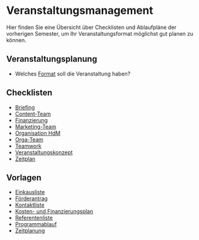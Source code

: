 # Veranstaltungsmanagement

Hier finden Sie eine Übersicht über Checklisten und Ablaufpläne der vorherigen Semester, um Ihr Veranstaltungsformat möglichst gut planen zu können. 

## Veranstaltungsplanung

- Welches [Format](https://github.com/hdm-crpr/226704/blob/master/Veranstaltungsmanagement/Veranstaltungsformate.md) soll die Veranstaltung haben?



## Checklisten

- [Briefing](https://github.com/hdm-crpr/226704/blob/master/Veranstaltungsmanagement/Check_Veranstaltung_Briefing.md)
- [Content-Team](https://github.com/hdm-crpr/226704/blob/master/Veranstaltungsmanagement/Check_Content.md)
- [Finanzierung](https://github.com/hdm-crpr/226704/blob/master/Veranstaltungsmanagement/Check_Finanzierung.md)
- [Marketing-Team](https://github.com/hdm-crpr/226704/blob/master/Veranstaltungsmanagement/Check_Marketing_Teilnehmer.md)
- [Organisation HdM](https://github.com/hdm-crpr/226704/blob/master/Veranstaltungsmanagement/Check_Organisation_HdM.md)
- [Orga-Team](https://github.com/hdm-crpr/226704/blob/master/Veranstaltungsmanagement/Check_Orgateam.md)
- [Teamwork](https://github.com/hdm-crpr/226704/blob/master/Veranstaltungsmanagement/Check_Teamwork.md)
- [Veranstaltungskonzept](https://github.com/hdm-crpr/226704/blob/master/Veranstaltungsmanagement/Check_Veranstaltungskonzept.md)
- [Zeitplan](https://github.com/hdm-crpr/226704/blob/master/Veranstaltungsmanagement/Check_Zeitplan.md)



## Vorlagen

- [Einkausliste](https://github.com/hdm-crpr/226704/blob/master/Veranstaltungsmanagement/Einkaufsliste_Vorlage.md)
- [Förderantrag](https://github.com/hdm-crpr/226704/blob/master/Veranstaltungsmanagement/Förderantrag_Vorlage.md)
- [Kontaktliste](https://github.com/hdm-crpr/226704/blob/master/Veranstaltungsmanagement/Kontaktliste_Vorlage.md)
- [Kosten- und Finanzierungsplan](https://github.com/hdm-crpr/226704/blob/master/Veranstaltungsmanagement/Kosten-%20und%20Finanzierungsplan_Vorlage.md)
- [Referentenliste](https://github.com/hdm-crpr/226704/blob/master/Veranstaltungsmanagement/Referentenliste_Vorlage.md)
- [Programmablauf](https://github.com/hdm-crpr/226704/blob/master/Veranstaltungsmanagement/Programmablauf_Vorlage.md)
- [Zeitplanung](https://github.com/hdm-crpr/226704/blob/master/Veranstaltungsmanagement/Zeitplanung_Vorlage.md)
